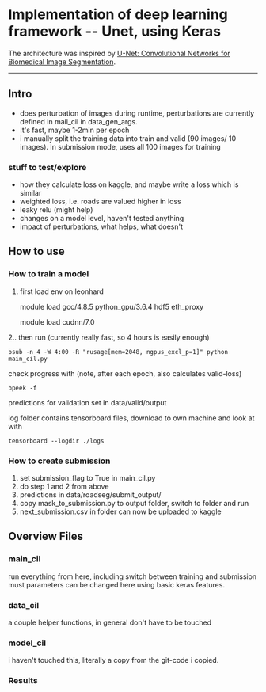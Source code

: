 # Implementation of deep learning framework -- Unet, using Keras

The architecture was inspired by [U-Net: Convolutional Networks for Biomedical Image Segmentation](http://lmb.informatik.uni-freiburg.de/people/ronneber/u-net/).

---

## Intro

- does perturbation of images during runtime, perturbations are currently defined in mail_cil in data_gen_args. 
- It's fast, maybe 1-2min per epoch
- i manually split the training data into train and valid (90 images/ 10 images). In submission mode, uses all 100 images for training

### stuff to test/explore

- how they calculate loss on kaggle, and maybe write a loss which is similar
- weighted loss, i.e. roads are valued higher in loss
- leaky relu (might help)
- changes on a model level, haven't tested anything
- impact of perturbations, what helps, what doesn't
## How to use

### How to train a model


1. first load env on leonhard
    
    
    module load gcc/4.8.5 python_gpu/3.6.4 hdf5 eth_proxy
    
    module load cudnn/7.0

2.. then run (currently really fast, so 4 hours is easily enough)

    bsub -n 4 -W 4:00 -R "rusage[mem=2048, ngpus_excl_p=1]" python main_cil.py

check progress with (note, after each epoch, also calculates valid-loss)

    bpeek -f
predictions for validation set in data/valid/output

log folder contains tensorboard files, download to own machine and look at with 
    
    tensorboard --logdir ./logs

### How to create submission
1. set submission_flag to True in main_cil.py
2. do step 1 and 2 from above
3. predictions in data/roadseg/submit_output/
4. copy mask_to_submission.py to output folder, switch to folder and run
5. next_submission.csv in folder can now be uploaded to kaggle

## Overview Files

### main_cil

run everything from here, including switch between training and submission
must parameters can be changed here using basic keras features.

### data_cil

a couple helper functions, in general don't have to be touched

### model_cil

i haven't touched this, literally a copy from the git-code i copied.

### Results
